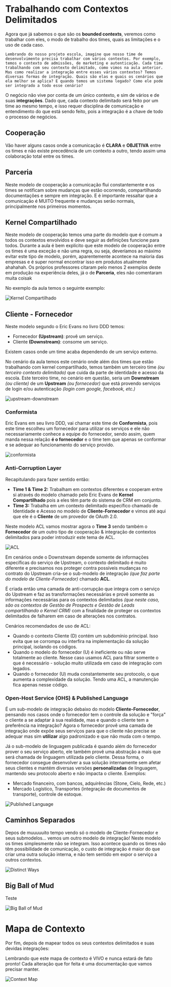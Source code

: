 # Trabalhando com Contextos Delimitados

Agora que já sabemos o que são os **bounded contexts**, veremos como trabalhar com eles, o modo de trabalho dos times, quais as limitações e o uso de cada caso. 

```
Lembrando do nosso projeto escola, imagine que nosso time de desenvolvimento precisa trabalhar com vários contextos. Por exemplo, temos o contexto de admissões, de marketing e autenticação. Cada time trabalhando com seu contexto delimitado, como vimos na aula anterior. Mas como realizar a integração entre esses vários contextos? Temos diversas formas de integração. Quais são elas e quais os cenários que ela melhor se aplica? E quando temos um sistema legado? Como ele pode ser integrado a todo esse cenário?
```

O negócio não vive por conta de um único contexto, e sim de vários e de suas **integrações**. Dado que, cada contexto delimitado será feito por um time ao mesmo tempo, e isso requer disciplina de comunicação e entendimento do que está sendo feito, pois a integração é a chave de todo o processo de negócios.

## Cooperação

Vão haver alguns casos onde a comunicação é **CLARA** e **OBJETIVA** entre os times e não existe precedência de um contexto a outro, tendo assim uma colaboração total entre os times.

## Parceria

Neste modelo de cooperação a comunicação flui constantemente e os times se notificam sobre mudanças que estão ocorrendo, compartilhando documentações e sempre em integração. E é importante ressaltar que a comunicação é MUITO frequente e mudanças serão normais, principalmente nos primeiros momentos.

## Kernel Compartilhado

Neste modelo de cooperação temos uma parte do modelo que é comum a todos os contextos envolvidos e deve seguir as definições funcione para todos. 
Durante a aula é bem explícito que este modelo de cooperação entre os times é uma exceção e não uma regra, ou seja, deveríamos ao máximo evitar este tipo de modelo, porém, aparentemente acontece na maioria das empresas e é super normal encontrar isso em produtos atualmente ahahahah. 
Os próprios professores citaram pelo menos 2 exemplos deste em produção na experiência deles, já o de **Parceria**, eles não comentaram muita coisak

No exemplo da aula temos o seguinte exemplo: 

![Kernel Compartilhado](./kernel-compartilhado.png)

## Cliente - Fornecedor

Neste modelo segundo o Eric Evans no livro DDD temos: 

- Fornecedor **(Upstream)**: provê um serviço.
- Cliente **(Downstream)**: consome um serviço.

Existem casos onde um time acaba dependendo de um serviço externo.

No cenário da aula temos este cenário onde além dos times que estão trabalhando com kernel compartilhado, temos também um terceiro time *(ou terceiro contexto delimitado)* que cuida da parte de identidade e acesso da escola. Este terceiro time, no cenário em questão, seria um **Downstream** *(ou cliente)* de um **Upstream** *(ou fornecedor)* que está provendo serviços de login e/ou autenticação *(login com google, facebook, etc.)*

![upstream-downstream](./cliente-fornecedor.png)

### Conformista

Eric Evans em seu livro DDD, vai chamar este time de **Conformista**, pois este time escolheu um fornecedor para utilizar os serviços e ele não necessariamente conhece a equipe do fornecedor, sendo assim, quem manda nessa relação **é o fornecedor** e o time tem que apenas se conformar e se adequar ao funcionamento do serviço provido.

![conformista](conformista.png)

### Anti-Corruption Layer

Recapitulando para fazer sentido então: 
- **Time 1 & Time 2:** Trabalham em contextos diferentes e cooperam entre si através do modelo chamado pelo Eric Evans de **Kernel Compartilhado** pois a eles têm parte do sistema de CRM em conjunto. 
- **Time 3:** Trabalha em um contexto delimitado específico chamado de Identidade e Acesso no modelo de **Cliente-Fornecedor** e vimos até aqui que ele é o **Cliente** de um provedor de OAuth 2.0.

Neste modelo ACL vamos mostrar agora o **Time 3** sendo também o **Fornecedor** de um outro tipo de cooperação & integração de contextos delimitados para poder introduzir este tema de ACL.

![ACL](./acl.png)

Em cenários onde o Downstream depende somente de informações específicas do serviço de Upstream, o contexto delimitado é muito diferente e precisamos nos proteger contra possíveis mudanças no contrato do Upstream cria-se o sub-modelo de integração *(que faz parte do modelo de Cliente-Fornecedor)* chamado **ACL**. 

É criada então uma camada de anti-corrupção que integra com o serviço do Upstream e faz as transformações necessárias e provê somente as informações necessárias para os contextos delimitados *(que neste caso, são os contextos de Gestão de Prospects e Gestão de Leads compartilhando o Kernel CRM)* com a finalidade de proteger os contextos delimitados de falharem em caso de alterações nos contratos.

Cenários recomendados de uso de ACL: 
- Quando o contexto Cliente (D) contém um subdomínio principal. Isso evita 
que  se  corrompa  ou  interfira  na  implementação  da  solução  principal, 
isolando os códigos.
- Quando o modelo do fornecedor (U) é ineficiente ou não serve totalmente ao cliente. Nesse caso usamos ACL para filtrar somente o que é necessário - solução muito utilizada em caso de integração com legados.
- Quando o fornecedor (U) muda constantemente seu protocolo, o que aumenta a complexidade da solução. Tendo uma ACL, a manutenção fica apenas nesse código.

### Open-Host Service (OHS) & Published Language

É um sub-modelo de integração debaixo do modelo **Cliente-Fornecedor**, pensando nos casos onde o fornecedor tem o controle da solução e "força" o cliente a se adaptar à sua realidade, mas e quando o cliente tem a preferência na integração? Agora o fornecedor provê uma camada de integração onde expõe seus serviços para que o cliente não precise se adequar mas sim **utilizar** algo padronizado e que não muda com o tempo. 

Já o sub-modelo de linguagem publicada é quando além do fornecedor prover o seu serviço aberto, ele também provê uma abstração a mais que será chamada de linguagem utilizada pelo cliente. Dessa forma, o fornecedor consegue desenvolver a sua solução internamente sem afetar seus clientes e mantém diversas versões **personalizadas** de linguagem, mantendo seu protocolo aberto e não impacta o cliente. Exemplos: 

- Mercado financeiro, com bancos, adquirências (Stone, Cielo, Rede, etc.)
- Mercado Logístico, Transportes (integração de documentos de transporte), controle de estoque.

![Published Language](./published-language.png)

## Caminhos Separados

Depos de muuuuuito tempo vendo só o modelo de Cliente-Fornecedor e seus submodelos... vemos um outro modelo de integração! 
Neste modelo os times simplesmente não se integram. Isso acontece quando os times não têm possibilidade de comunicação, o custo de integração é maior do que criar uma outra solução interna, e não tem sentido em expor o serviço a outros contextos.

![Distinct Ways](./distinct-ways.png)

## Big Ball of Mud

Teste

![Big Ball of Mud](./big-ball-of-mud.png)

# Mapa de Contexto

Por fim, depois de mapear todos os seus contextos delimitados e suas devidas integrações: 

Lembrando que este mapa de contexto é VIVO e nunca estará de fato pronto! Cada alteração que for feita é uma documentação que vamos precisar manter.

![Context Map](./context-map.png)